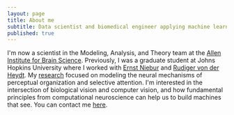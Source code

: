 ```yaml
---
layout: page
title: About me
subtitle: Data scientist and biomedical engineer applying machine learning to solve real-world problems in rehabilitation and beyond.
published: true
---
```


I'm now a scientist in the Modeling, Analysis, and Theory team at the [Allen Institute for Brain Science](https://www.alleninstitute.org/what-we-do/brain-science/). Previously, I was a graduate student at Johns Hopkins University where I worked with [Ernst Niebur](http://www.neuroscience.jhu.edu/research/faculty/62) and [Rudiger von der Heydt](http://neuroscience.jhu.edu/research/faculty/89). My [research](https://brianhhu.github.io/research/) focused on modeling the neural mechanisms of perceptual organization and selective attention. I'm interested in the intersection of biological vision and computer vision, and how fundamental principles from computational neuroscience can help us to build machines that see. You can contact me [here](mailto:brian.hsiaochuan.hu@gmail.com).
